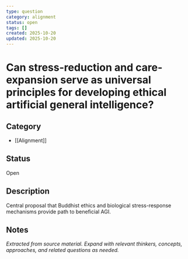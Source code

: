 ```yaml
---
type: question
category: alignment
status: open
tags: []
created: 2025-10-20
updated: 2025-10-20
---
```


# Can stress-reduction and care-expansion serve as universal principles for developing ethical artificial general intelligence?

## Category

- [[Alignment]]

## Status

Open

## Description

Central proposal that Buddhist ethics and biological stress-response mechanisms provide path to beneficial AGI.

## Notes

*Extracted from source material. Expand with relevant thinkers, concepts, approaches, and related questions as needed.*

